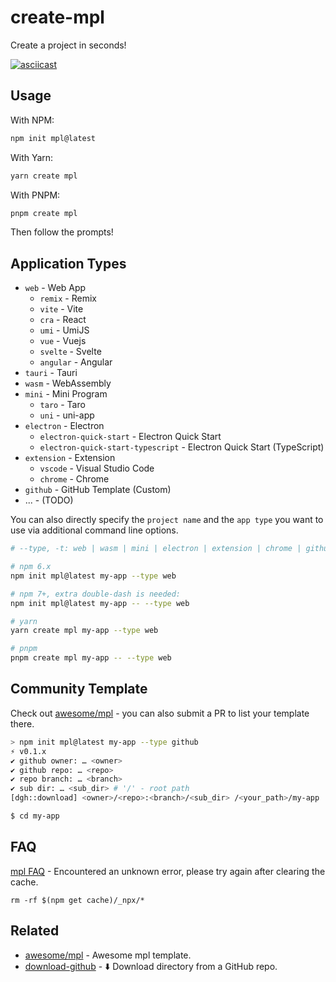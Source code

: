 # create-mpl

Create a project in seconds!

[![asciicast](https://asciinema.org/a/455622.svg)](https://asciinema.org/a/455622)

## Usage

With NPM:

```bash
npm init mpl@latest
```

With Yarn:

```bash
yarn create mpl
```

With PNPM:

```bash
pnpm create mpl
```

Then follow the prompts!

## Application Types

- `web` - Web App
  - `remix` - Remix
  - `vite` - Vite
  - `cra` - React
  - `umi` - UmiJS
  - `vue` - Vuejs
  - `svelte` - Svelte
  - `angular` - Angular
- `tauri` - Tauri
- `wasm` - WebAssembly
- `mini` - Mini Program
  - `taro` - Taro
  - `uni` - uni-app
- `electron` - Electron
  - `electron-quick-start` - Electron Quick Start
  - `electron-quick-start-typescript` - Electron Quick Start (TypeScript)
- `extension` - Extension
  - `vscode` - Visual Studio Code
  - `chrome` - Chrome
- `github` - GitHub Template (Custom)
- ... - (TODO)

You can also directly specify the `project name` and the `app type` you want to use via additional command line options.

```bash
# --type, -t: web | wasm | mini | electron | extension | chrome | github

# npm 6.x
npm init mpl@latest my-app --type web

# npm 7+, extra double-dash is needed:
npm init mpl@latest my-app -- --type web

# yarn
yarn create mpl my-app --type web

# pnpm
pnpm create mpl my-app -- --type web
```

## Community Template

Check out [awesome/mpl](https://github.com/lencx/awesome/blob/main/mpl.md) - you can also submit a PR to list your template there.

```bash
> npm init mpl@latest my-app --type github
⚡️ v0.1.x
✔ github owner: … <owner>
✔ github repo: … <repo>
✔ repo branch: … <branch>
✔ sub dir: … <sub_dir> # '/' - root path
[dgh::download] <owner>/<repo>:<branch>/<sub_dir> /<your_path>/my-app

$ cd my-app
```

## FAQ

[mpl FAQ](https://github.com/lencx/create-mpl/issues/4) - Encountered an unknown error, please try again after clearing the cache.

`rm -rf $(npm get cache)/_npx/*`

## Related

- [awesome/mpl](https://github.com/lencx/awesome/blob/main/mpl.md) - Awesome mpl template.
- [download-github](https://github.com/lencx/download-github) - ⬇️ Download directory from a GitHub repo.
